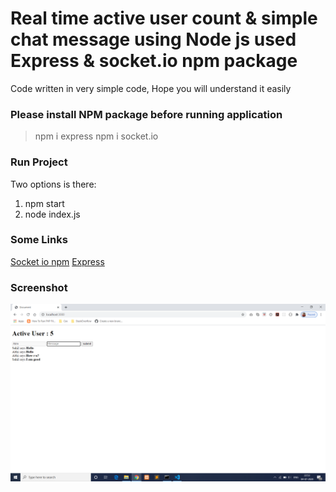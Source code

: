 # Real time active user count & simple chat message using Node js used Express & socket.io npm package
Code written in very simple code, Hope you will understand it easily

### Please install NPM package before running application
> npm i express
> npm i socket.io

### Run Project
Two options is there:
1. npm start
2. node index.js

### Some Links
[Socket io npm](https://www.npmjs.com/package/socket.io)
[Express](http://expressjs.com)


### Screenshot
![Screenshot](https://github.com/sundaramj/realtime-activecount-chat/blob/master/realtime_screenshot.png)

